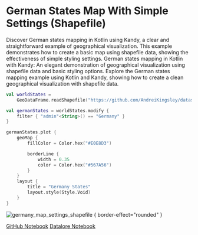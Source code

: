 # German States Map With Simple Settings (Shapefile)

<web-summary>
Discover German states mapping in Kotlin using Kandy, a clear and straightforward example of geographical visualization.
This example demonstrates how to create a basic map using shapefile data, showing the effectiveness of simple styling settings.
</web-summary>

<card-summary>
German states mapping in Kotlin with Kandy: An elegant demonstration of geographical visualization using shapefile data and basic styling options.
</card-summary>

<link-summary>
Explore the German states mapping example using Kotlin and Kandy, showing how to create a clean geographical visualization with shapefile data.
</link-summary>


<!---IMPORT org.jetbrains.kotlinx.kandy.geo.samples.gallery.Geo-->

<!---FUN germany_map_settings_shapefile-->

```kotlin
val worldStates =
    GeoDataFrame.readShapefile("https://github.com/AndreiKingsley/datasets/raw/refs/heads/main/ne_10m_admin_1_states_provinces/ne_10m_admin_1_states_provinces.shp")

val germanStates = worldStates.modify {
    filter { "admin"<String>() == "Germany" }
}

germanStates.plot {
    geoMap {
        fillColor = Color.hex("#E0E8D3")

        borderLine {
            width = 0.35
            color = Color.hex("#567A56")
        }
    }
    layout {
        title = "Germany States"
        layout.style(Style.Void)
    }
}
```

<!---END-->

![germany_map_settings_shapefile](germany_map_settings_shapefile.svg) { border-effect="rounded" }

<seealso style="cards">
       <category ref="example-ktnb">
           <a href="https://github.com/Kotlin/kandy/blob/main/examples/notebooks/lets-plot/samples/geo/germany_map_settings_shapefile.ipynb" summary="View the notebook on our GitHub repository">GitHub Notebook</a>
           <a href="https://datalore.jetbrains.com/report/static/KQKedA4jDrKu63O53gEN0z/7Kt3yTM4bQGTofFnKBaiUI" summary="Experiment with this example on Datalore">Datalore Notebook</a>
       </category>
</seealso>
